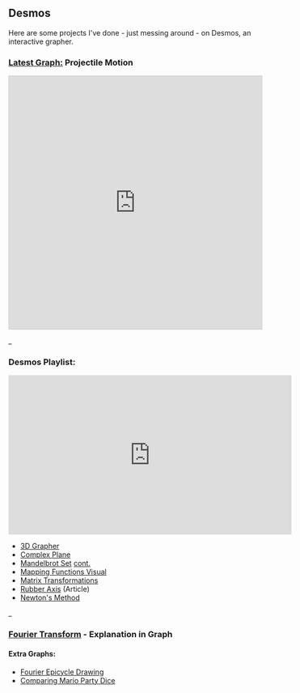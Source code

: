 ## Desmos
Here are some projects I've done - just messing around - on Desmos, an interactive grapher.

### [Latest Graph:](https://www.desmos.com/calculator/bqsh1owp5b) Projectile Motion

<html>
<iframe src="https://www.desmos.com/calculator/bqsh1owp5b?embed" width="500" height="500" style="border: 1px solid #ccc" frameborder=0></iframe>
</html>

_

### Desmos Playlist:

<html>
<iframe width="560" height="315" src="https://www.youtube.com/embed/videoseries?list=PLUDmqREVkliDp1G-IA0UnZQAz2BJDwVNY" title="YouTube video player" frameborder="0" allow="accelerometer; autoplay; clipboard-write; encrypted-media; gyroscope; picture-in-picture" allowfullscreen></iframe>
</html>

- [3D Grapher](https://www.desmos.com/calculator/my0j7njgsj)
- [Complex Plane](https://www.desmos.com/calculator/ku0p3mx8lp)
- [Mandelbrot Set](https://www.desmos.com/calculator/v1etnz3esr) [cont.](https://www.desmos.com/calculator/m5dknq6igf)
- [Mapping Functions Visual](https://www.desmos.com/calculator/dgbgy8vwl5)
- [Matrix Transformations](https://www.desmos.com/calculator/bzcjv1nc5x)
- [Rubber Axis](articles/Rubber_Axis.md) (Article)
- [Newton's Method](https://www.desmos.com/calculator/2g6b6m3g7n)

_

### [Fourier Transform](https://www.desmos.com/calculator/exgvdivban) - Explanation in Graph

#### Extra Graphs:
- [Fourier Epicycle Drawing](https://www.desmos.com/calculator/hmsk9bu106)
- [Comparing Mario Party Dice](https://www.desmos.com/calculator/7dqtjnh2dw)
